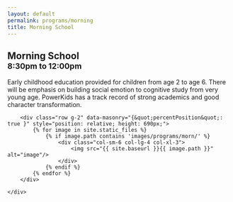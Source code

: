 ```yaml
---
layout: default
permalink: programs/morning
title: Morning School
---
```


<script src="https://unpkg.com/masonry-layout@4/dist/masonry.pkgd.min.js"></script>

<div class="p-3">
    <div class="container py-3 col-xl-10">
        <div class="mb-5" id="after-desc">
            <h2 class="row row-cols-auto align-items-end mb-4 gx-4">
                <div class="col">
                    <span class="display-5">
                        Morning School
                    </span>
                </div>
                <div class="col my-auto">
                    <small class="text-muted">
                        8:30pm to 12:00pm
                    </small>
                </div>
            </h2>
            <p class="lead">
                Early childhood education provided for children from age 2 to age 6. There will be emphasis on building social emotion to cognitive study from very young age.  PowerKids has a track record of strong academics and good character transformation.
            </p>
        </div>

        <div class="row g-2" data-masonry="{&quot;percentPosition&quot;: true }" style="position: relative; height: 690px;">
            {% for image in site.static_files %}
                {% if image.path contains 'images/programs/morn/' %}
                    <div class="col-sm-6 col-lg-4 col-xl-3">
						<img src="{{ site.baseurl }}{{ image.path }}" alt="image"/>
					</div>
                {% endif %}
            {% endfor %}
        </div>

    </div>
</div>